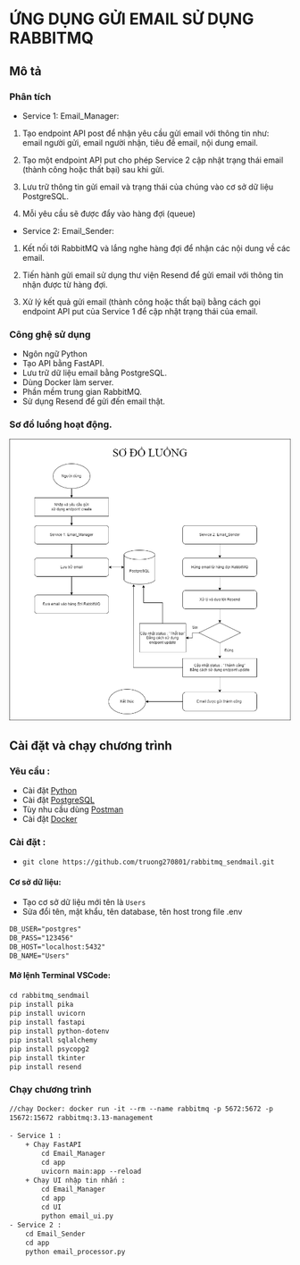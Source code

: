 # ỨNG DỤNG GỬI EMAIL SỬ DỤNG RABBITMQ

## Mô tả 

### Phân tích 

* Service 1: Email_Manager: 

1. Tạo endpoint API post để nhận yêu cầu gửi email với thông tin như: email người gửi, email người nhận, tiêu đề email, nội dung email.

2. Tạo một endpoint API put cho phép Service 2 cập nhật trạng thái email (thành công hoặc thất bại) sau khi gửi.

3. Lưu trữ thông tin gửi email và trạng thái của chúng vào cơ sở dữ liệu PostgreSQL.

4. Mỗi yêu cầu sẽ được đẩy vào hàng đợi (queue)

* Service 2: Email_Sender:

1. Kết nối tới RabbitMQ và lắng nghe hàng đợi để nhận các nội dung về các email.

2. Tiến hành gửi email sử dụng thư viện Resend để gửi email với thông tin nhận được từ hàng đợi.

3. Xử lý kết quả gửi email (thành công hoặc thất bại) bằng cách gọi endpoint API put của Service 1 để cập nhật trạng thái của email.

### Công ghệ sử dụng 

- Ngôn ngữ Python
- Tạo API bằng FastAPI.
- Lưu trữ dữ liệu email bằng PostgreSQL.
- Dùng Docker làm server.
- Phần mềm trung gian RabbitMQ.
- Sử dụng Resend để gửi đến email thật.

### Sơ đồ luồng hoạt động.
![markdown](https://github.com/truong270801/translate_Intern/blob/main/rabbitmq_sendmail.png)

## Cài đặt và chạy chương trình
### Yêu cầu :
* Cài đặt [Python](https://www.python.org/downloads/)
* Cài đặt [PostgreSQL](https://www.postgresql.org/download/)
* Tùy nhu cầu dùng [Postman](https://www.postman.com/downloads/)
* Cài đặt [Docker](https://www.docker.com/products/docker-desktop/)

### Cài đặt :

* `git clone https://github.com/truong270801/rabbitmq_sendmail.git`

#### Cơ sở dữ liệu:
* Tạo cơ sở dữ liệu mới tên là `Users`
* Sửa đổi tên, mật khẩu, tên database, tên host trong file .env
```
DB_USER="postgres"
DB_PASS="123456"
DB_HOST="localhost:5432"
DB_NAME="Users"
```
#### Mở lệnh Terminal VSCode:
```
cd rabbitmq_sendmail
pip install pika
pip install uvicorn
pip install fastapi
pip install python-dotenv
pip install sqlalchemy
pip install psycopg2
pip install tkinter
pip install resend

```
### Chạy chương trình
```
//chạy Docker: docker run -it --rm --name rabbitmq -p 5672:5672 -p 15672:15672 rabbitmq:3.13-management

- Service 1 :
    + Chạy FastAPI 
        cd Email_Manager
        cd app
        uvicorn main:app --reload
    + Chạy UI nhập tin nhắn :
        cd Email_Manager
        cd app
        cd UI
        python email_ui.py
- Service 2 :
    cd Email_Sender
    cd app
    python email_processor.py

```